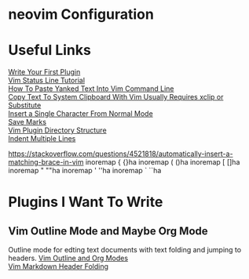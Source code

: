 # neovim Configuration

# Useful Links
[Write Your First Plugin](https://github.com/christoomey/your-first-vim-plugin)<br/>
[Vim Status Line Tutorial](https://shapeshed.com/vim-statuslines/)<br/> [How To Paste Yanked Text Into Vim Command Line](https://stackoverflow.com/questions/3997078/how-to-paste-yanked-text-into-the-vim-command-line)<br  />
[Copy Text To System Clipboard With Vim Usually Requires xclip or Substitute](https://vi.stackexchange.com/questions/84/how-can-i-copy-text-to-the-system-clipboard-from-vim)<br  />
[Insert a Single Character From Normal Mode](https://superuser.com/questions/581572/insert-single-character-in-vim)<br/>
[Save Marks](https://stackoverflow.com/questions/8958047/in-vim-is-there-a-way-to-save-bookmarks-between-sessions)<br/>
[Vim Plugin Directory Structure](https://gist.github.com/nelstrom/1056049/784e252c3de653e204e9e128653010e19fbd493f)<br/>
[Indent Multiple Lines](https://stackoverflow.com/questions/235839/indent-multiple-lines-quickly-in-vi)<br/>

https://stackoverflow.com/questions/4521818/automatically-insert-a-matching-brace-in-vim
inoremap { {}<Esc>ha
inoremap ( ()<Esc>ha
inoremap [ []<Esc>ha
inoremap " ""<Esc>ha
inoremap ' ''<Esc>ha
inoremap ` ``<Esc>ha

# Plugins I Want To Write
## Vim Outline Mode and Maybe Org Mode
Outline mode for edting text documents with text folding and jumping to headers.
[Vim Outline and Org Modes](https://github.com/axvr/org.vim)<br  />
[Vim Markdown Header Folding](https://gist.github.com/sjl/1038710)<br  />
